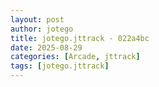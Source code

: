 ```yaml
---
layout: post
author: jotego
title: jotego.jttrack - 022a4bc
date: 2025-08-29
categories: [Arcade, jttrack]
tags: [jotego.jttrack]
---
```


